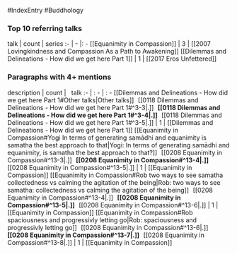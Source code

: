 #IndexEntry #Buddhology

### Top 10 referring talks
talk | count | series
:- | - |: -
[[Equanimity in Compassion]] | 3 | [[2007 Lovingkindness and Compassion As a Path to Awakening]]
[[Dilemmas and Delineations - How did we get here Part 1]] | 1 | [[2017 Eros Unfettered]]

### Paragraphs with 4+ mentions
description | count | &nbsp;&nbsp;talk
:- | : - | : -
[[Dilemmas and Delineations - How did we get here Part 1#Other talks\|Other talks]] &nbsp;&nbsp;[[0118 Dilemmas and Delineations - How did we get here Part 1#^3-3\|.]] &nbsp; **[[0118 Dilemmas and Delineations - How did we get here Part 1#^3-4\|.]]** &nbsp; [[0118 Dilemmas and Delineations - How did we get here Part 1#^3-5\|.]] | 1 | [[Dilemmas and Delineations - How did we get here Part 1]]
[[Equanimity in Compassion#Yogi In terms of generating samādhi and equanimity is samatha the best approach to that\|Yogi: In terms of generating samādhi and equanimity, is samatha the best approach to that?]] &nbsp;&nbsp;[[0208 Equanimity in Compassion#^13-3\|.]] &nbsp; **[[0208 Equanimity in Compassion#^13-4\|.]]** &nbsp; [[0208 Equanimity in Compassion#^13-5\|.]] | 1 | [[Equanimity in Compassion]]
[[Equanimity in Compassion#Rob two ways to see samatha collectedness vs calming the agitation of the being\|Rob: two ways to see samatha: collectedness vs calming the agitation of the being]] &nbsp;&nbsp;[[0208 Equanimity in Compassion#^13-4\|.]] &nbsp; **[[0208 Equanimity in Compassion#^13-5\|.]]** &nbsp; [[0208 Equanimity in Compassion#^13-6\|.]] | 1 | [[Equanimity in Compassion]]
[[Equanimity in Compassion#Rob spaciousness and progressivly letting go\|Rob: spaciousness and progressivly letting go]] &nbsp;&nbsp;[[0208 Equanimity in Compassion#^13-6\|.]] &nbsp; **[[0208 Equanimity in Compassion#^13-7\|.]]** &nbsp; [[0208 Equanimity in Compassion#^13-8\|.]] | 1 | [[Equanimity in Compassion]]

